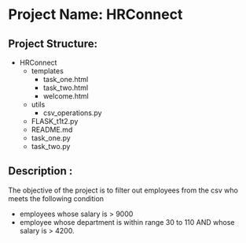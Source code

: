 # Project Name: HRConnect

## Project Structure:
- HRConnect
  - templates
    - task_one.html
    - task_two.html
    - welcome.html
  - utils
    - csv_operations.py
  - FLASK_t1t2.py
  - README.md
  - task_one.py
  - task_two.py

## Description :
The objective of the project is to filter out employees from the csv who meets the following condition

- employees whose salary is > 9000
- employee whose department is within range 30 to 110 AND whose salary is > 4200.
